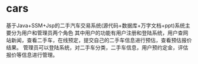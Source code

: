 # cars
基于Java+SSM+Jsp的二手汽车交易系统(源代码+数据库+万字文档+ppt)系统主要分为用户和管理员两个角色  其中用户的功能有用户注册和登陆系统，用户查网站新闻，查看二手车，在线预定，提交自己的二手车信息进行预估，查看预估报价结果。  管理员可以登陆系统，对二手车分类，二手车信息，用户预约定金，评估报价等信息进行管理。
